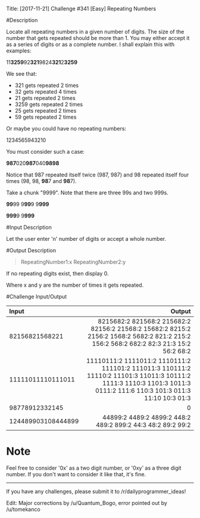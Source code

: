 Title: [2017-11-21] Challenge #341 [Easy] Repeating Numbers

#Description

Locate all repeating numbers in a given number of digits. The size of the number that gets repeated should be more than 1. You may either accept it as a series of digits or as a complete number. I shall explain this with examples: 

11**3259**92**321**9824**321**2**3259** 

We see that:

+ 321 gets repeated 2 times
+ 32 gets repeated 4 times
+ 21 gets repeated 2 times
+ 3259 gets repeated 2 times
+ 25 gets repeated 2 times
+ 59 gets repeated 2 times

Or maybe you could have no repeating numbers:

1234565943210

You must consider such a case:

**987**020**987**040**9898**

Notice that 987 repeated itself twice (987, 987) and 98 repeated itself four times (98, 98, **98**7 and **98**7). 

Take a chunk "9999". Note that there are three 99s and two 999s.

**99**99 9**99**9 9**999** 

**999**9 9**999**

#Input Description

Let the user enter 'n' number of digits or accept a whole number. 

#Output Description

> RepeatingNumber1:x RepeatingNumber2:y

If no repeating digits exist, then display 0.

Where x and y are the number of times it gets repeated.

#Challenge Input/Output

Input | Output
:--|--:
82156821568221 | 8215682:2 821568:2 215682:2 82156:2 21568:2 15682:2 8215:2 2156:2 1568:2 5682:2 821:2 215:2 156:2 568:2 682:2 82:3 21:3 15:2 56:2 68:2  
11111011110111011 | 11110111:2 1111011:2 1110111:2 111101:2 111011:3 110111:2 11110:2 11101:3 11011:3 10111:2 1111:3 1110:3 1101:3 1011:3 0111:2 111:6 110:3 101:3 011:3 11:10 10:3 01:3
98778912332145 | 0
124489903108444899 | 44899:2 4489:2 4899:2 448:2 489:2 899:2 44:3 48:2 89:2 99:2 

# Note

Feel free to consider '0x' as a two digit number, or '0xy' as a three digit number. If you don't want to consider it like that, it's fine.

-----------------------------------------------------------------

If you have any challenges, please submit it to /r/dailyprogrammer_ideas!
 

Edit: Major corrections by /u/Quantum_Bogo, error pointed out by /u/tomekanco